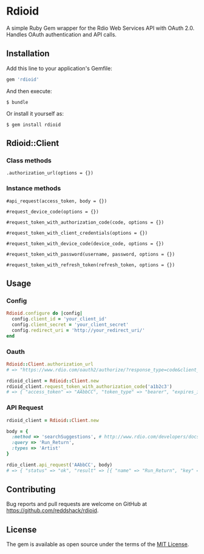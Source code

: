 # Rdioid

A simple Ruby Gem wrapper for the Rdio Web Services API with OAuth 2.0. Handles OAuth authentication and API calls.

## Installation

Add this line to your application's Gemfile:

```ruby
gem 'rdioid'
```

And then execute:

    $ bundle

Or install it yourself as:

    $ gem install rdioid

## Rdioid::Client

### Class methods
```
.authorization_url(options = {})
```

### Instance methods
```
#api_request(access_token, body = {})

#request_device_code(options = {})

#request_token_with_authorization_code(code, options = {})

#request_token_with_client_credentials(options = {})

#request_token_with_device_code(device_code, options = {})

#request_token_with_password(username, password, options = {})

#request_token_with_refresh_token(refresh_token, options = {})
```

## Usage

### Config
```ruby
Rdioid.configure do |config|
  config.client_id = 'your_client_id'
  config.client_secret = 'your_client_secret'
  config.redirect_uri = 'http://your_redirect_uri/'
end
```

### Oauth
```ruby
Rdioid::Client.authorization_url
# => "https://www.rdio.com/oauth2/authorize/?response_type=code&client_id=your_client_id&redirect_uri=http%3A%2F%2Fyour_redirect_uri%2F"

rdioid_client = Rdioid::Client.new
rdioid_client.request_token_with_authorization_code('a1b2c3')
# => { "access_token" => "AAbbCC", "token_type" => "bearer", "expires_in" => 43200, "refresh_token" => "DDeeFF", "scope" => "" }
```

### API Request
```ruby
rdioid_client = Rdioid::Client.new

body = {
  :method => 'searchSuggestions', # http://www.rdio.com/developers/docs/web-service/methods/
  :query => 'Run_Return',
  :types => 'Artist'
}

rdio_client.api_request('AAbbCC', body)
# => { "status" => "ok", "result" => [{ "name" => "Run_Return", "key" => "r400361" }] }
```

## Contributing

Bug reports and pull requests are welcome on GitHub at https://github.com/reddshack/rdioid.

## License

The gem is available as open source under the terms of the [MIT License](http://opensource.org/licenses/MIT).
